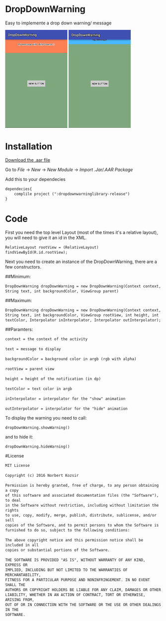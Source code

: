 # DropDownWarning
Easy to implemente a drop down warning/ message

<img src="gif/bounce.gif" width="200">
<img src="gif/standart.gif" width="200">

# Installation

[Download the .aar file](https://github.com/Brudigem/DropDownWarning/raw/master/dropdownwarninglibrary-release.aar)

Go to *File* -> *New* -> *New Module* -> *Import .Jar/.AAR Package*

Add this to your dependecies
```
dependecies{
    complile project (":dropdownwarninglibrary-release")
}

```

# Code


First you need the top level Layout (most of the times it's a relative layout), you will need to give it an id in the XML.

```
RelativeLayout rootView = (RelativeLayout) findViewById(R.id.rootView);
```
Next you need to create an instance of the DropDownWarning, there are a few constructors.

##Minimum:
```
DropDownWarning dropDownWarning = new DropDownWarning(Context context, String text, int backgroundColor, ViewGroup parent)
```

##Maximum:
```
DropDownWarning dropDownWarning = new DropDownWarning(Context context, String text, int backgroundColor, ViewGroup rootView, int height, int textColor, Interpolator inInterpolator, Interpolator outInterpolator);
```
##Paramters:
```
context = the context of the activity

text = message to display

backgroundColor = background color in argb (rgb with alpha)

rootView = parent view

height = height of the notification (in dp)

textColor = text color in argb

inInterpolator = interpolator for the "show" animation

outInterpolator = interpolator for the "hide" animation

```

To display the warning you need to call:
```
dropDownWarning.showWarning()
```
and to hide it:
```
dropDownWarning.hideWarning()
```

#License
```
MIT License

Copyright (c) 2016 Norbert Kozsir

Permission is hereby granted, free of charge, to any person obtaining a copy
of this software and associated documentation files (the "Software"), to deal
in the Software without restriction, including without limitation the rights
to use, copy, modify, merge, publish, distribute, sublicense, and/or sell
copies of the Software, and to permit persons to whom the Software is
furnished to do so, subject to the following conditions:

The above copyright notice and this permission notice shall be included in all
copies or substantial portions of the Software.

THE SOFTWARE IS PROVIDED "AS IS", WITHOUT WARRANTY OF ANY KIND, EXPRESS OR
IMPLIED, INCLUDING BUT NOT LIMITED TO THE WARRANTIES OF MERCHANTABILITY,
FITNESS FOR A PARTICULAR PURPOSE AND NONINFRINGEMENT. IN NO EVENT SHALL THE
AUTHORS OR COPYRIGHT HOLDERS BE LIABLE FOR ANY CLAIM, DAMAGES OR OTHER
LIABILITY, WHETHER IN AN ACTION OF CONTRACT, TORT OR OTHERWISE, ARISING FROM,
OUT OF OR IN CONNECTION WITH THE SOFTWARE OR THE USE OR OTHER DEALINGS IN THE
SOFTWARE.
```


